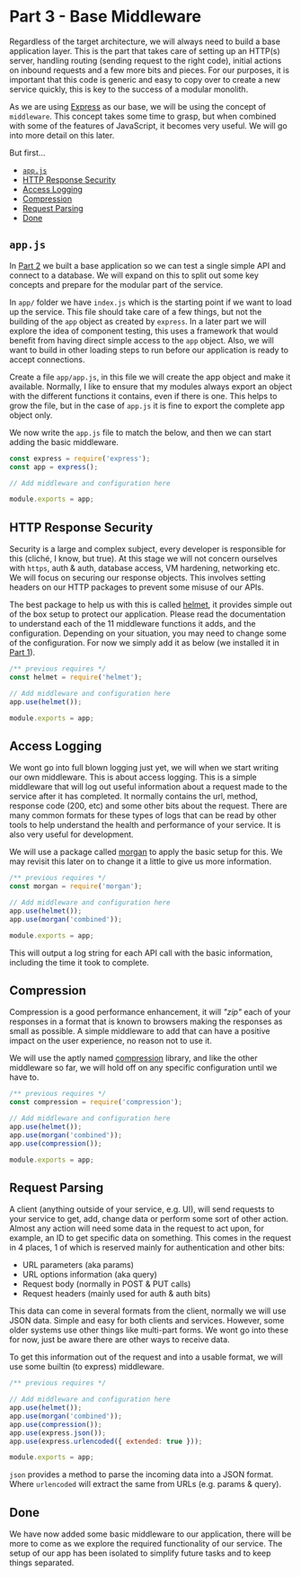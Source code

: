 # Part 3 - Base Middleware <!-- omit in toc -->

Regardless of the target architecture, we will always need to build a base application layer. This is the part that takes care of setting up an HTTP(s) server, handling routing (sending request to the right code), initial actions on inbound requests and a few more bits and pieces. For our purposes, it is important that this code is generic and easy to copy over to create a new service quickly, this is key to the success of a modular monolith.

As we are using [Express](https://expressjs.com/) as our base, we will be using the concept of `middleware`. This concept takes some time to grasp, but when combined with some of the features of JavaScript, it becomes very useful. We will go into more detail on this later.

But first...

- [`app.js`](#appjs)
- [HTTP Response Security](#http-response-security)
- [Access Logging](#access-logging)
- [Compression](#compression)
- [Request Parsing](#request-parsing)
- [Done](#done)

## `app.js`

In [Part 2](./PART-2.md) we built a base application so we can test a single simple API and connect to a database. We will expand on this to split out some key concepts and prepare for the modular part of the service.

In `app/` folder we have `index.js` which is the starting point if we want to load up the service. This file should take care of a few things, but not the building of the `app` object as created by `express`. In a later part we will explore the idea of component testing, this uses a framework that would benefit from having direct simple access to the `app` object. Also, we will want to build in other loading steps to run before our application is ready to accept connections.

Create a file `app/app.js`, in this file we will create the app object and make it available. Normally, I like to ensure that my modules always export an object with the different functions it contains, even if there is one. This helps to grow the file, but in the case of `app.js` it is fine to export the complete app object only.

We now write the `app.js` file to match the below, and then we can start adding the basic middleware.

```js
const express = require('express');
const app = express();

// Add middleware and configuration here

module.exports = app;
```

## HTTP Response Security

Security is a large and complex subject, every developer is responsible for this (cliché, I know, but true). At this stage we will not concern ourselves with `https`, auth & auth, database access, VM hardening, networking etc. We will focus on securing our response objects. This involves setting headers on our HTTP packages to prevent some misuse of our APIs.

The best package to help us with this is called [helmet](https://helmetjs.github.io/), it provides simple out of the box setup to protect our application. Please read the documentation to understand each of the 11 middleware functions it adds, and the configuration. Depending on your situation, you may need to change some of the configuration. For now we simply add it as below (we installed it in [Part 1](PART-1.md)).

```js
/** previous requires */
const helmet = require('helmet');

// Add middleware and configuration here
app.use(helmet());

module.exports = app;
```

## Access Logging

We wont go into full blown logging just yet, we will when we start writing our own middleware. This is about access logging. This is a simple middleware that will log out useful information about a request made to the service after it has completed. It normally contains the url, method, response code (200, etc) and some other bits about the request. There are many common formats for these types of logs that can be read by other tools to help understand the health and performance of your service. It is also very useful for development.

We will use a package called [morgan](https://github.com/expressjs/morgan#readme) to apply the basic setup for this. We may revisit this later on to change it a little to give us more information.

```js
/** previous requires */
const morgan = require('morgan');

// Add middleware and configuration here
app.use(helmet());
app.use(morgan('combined'));

module.exports = app;
```

This will output a log string for each API call with the basic information, including the time it took to complete.

## Compression

Compression is a good performance enhancement, it will *"zip"* each of your responses in a format that is known to browsers making the responses as small as possible. A simple middleware to add that can have a positive impact on the user experience, no reason not to use it.

We will use the aptly named [compression](https://github.com/expressjs/compression#readme) library, and like the other middleware so far, we will hold off on any specific configuration until we have to.

```js
/** previous requires */
const compression = require('compression');

// Add middleware and configuration here
app.use(helmet());
app.use(morgan('combined'));
app.use(compression());

module.exports = app;
```

## Request Parsing

A client (anything outside of your service, e.g. UI), will send requests to your service to get, add, change data or perform some sort of other action. Almost any action will need some data in the request to act upon, for example, an ID to get specific data on something. This comes in the request in 4 places, 1 of which is reserved mainly for authentication and other bits:

- URL parameters (aka params)
- URL options information (aka query)
- Request body (normally in POST & PUT calls)
- Request headers (mainly used for auth & auth bits)

This data can come in several formats from the client, normally we will use JSON data. Simple and easy for both clients and services. However, some older systems use other things like multi-part forms. We wont go into these for now, just be aware there are other ways to receive data.

To get this information out of the request and into a usable format, we will use some builtin (to express) middleware.

```js
/** previous requires */

// Add middleware and configuration here
app.use(helmet());
app.use(morgan('combined'));
app.use(compression());
app.use(express.json());
app.use(express.urlencoded({ extended: true }));

module.exports = app;
```

`json` provides a method to parse the incoming data into a JSON format. Where `urlencoded` will extract the same from URLs (e.g. params & query).

## Done

We have now added some basic middleware to our application, there will be more to come as we explore the required functionality of our service. The setup of our app has been isolated to simplify future tasks and to keep things separated.
